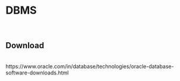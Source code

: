 # DBMS
<br>

## Download
<br>
https://www.oracle.com/in/database/technologies/oracle-database-software-downloads.html
